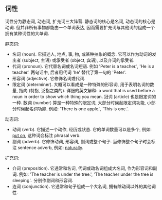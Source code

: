 ## 词性

词性分为静态词, 动态词, 扩充词三大阵营. 静态词的核心是名词, 动态词的核心是动词. 但并非所有事物都能由一个单词表达, 因而需要扩充词与其他词的组成一个拥有某种词性的大单词.

静态词:

- 名词 (noun). 它描述人, 地点, 事, 物, 或某种抽象的概念. 它可以作为动词的发出者 (subject, 主语) 或承受者 (object, 宾语), 以及介词的承受者.
- 代词 (pronoun). 它代替名词或名词短语.
  例如 'Peter is a teacher.', 'He is a teacher.' 两句话中, 后者用代词 'he' 替代了第一句的 'Peter'.
- 形容词 (adjective). 它修饰名词或代词.
- 限定词 (determiner). 
  大概可以看成是一种特殊的形容词, 用于表明名词的数量, 指向 (特指, 泛指之类的). 详细的英文解释: a word that is used before a noun in order to show which thing you mean. 
  冠词 (article) 也是限定词的一种.
  数词 (number) 算是一种特殊的限定词, 大部分时候起限定词功能, 小部分时候起名词功能. 例如: 'There is one apple.', 'This is one.'.

动态词:

- 动词 (verb). 它描述一个动作, 经历或状态. 它的单词数量可以是多个, 例如: [put on](https://www.ldoceonline.com/dictionary/put-on), 这种词会标注 phrasal verb.
- 副词 (adverb). 它修饰动词, 形容词, 副词或整个句子. 当修饰整个句子时会标注 sentence adverb, 例如: [naturally](https://www.ldoceonline.com/dictionary/naturally).

扩充词:

- 介词 (preposition). 它通常和名词, 代词或动名词组成大名词, 作为形容词和副词. 例如: 'The teacher is under the tree.', 'The teacher under the tree is sleeping.'. 分别作副词和形容词. 
- 连词 (conjunction). 它通常和句子组成一个大名词, 拥有除动词以外的其他词性.













































































































































































































































































































































































































































































































































































































































































































































































































